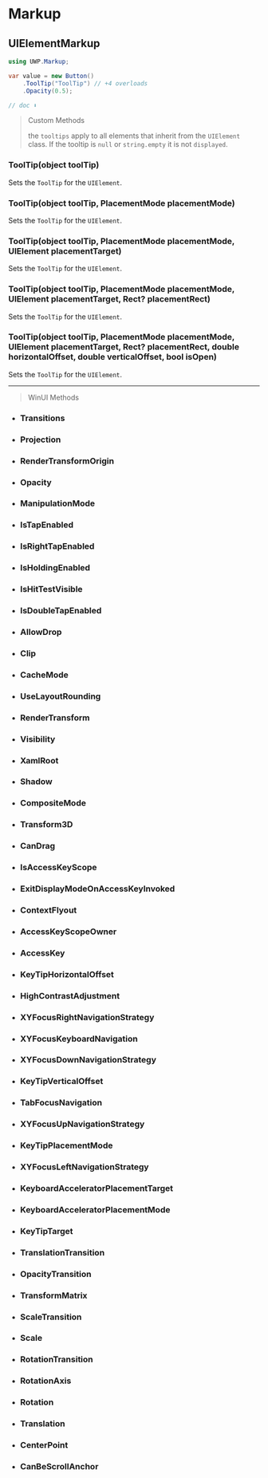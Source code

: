 # Markup
## UIElementMarkup

```csharp
using UWP.Markup;

var value = new Button()
    .ToolTip("ToolTip") // +4 overloads
    .Opacity(0.5);

// doc ⬇️
```

> Custom Methods
> 
> the `tooltips` apply to all elements that inherit from the `UIElement` class. If the tooltip is `null` or `string.empty` it is not `displayed`.
### ToolTip(object toolTip)
Sets the `ToolTip` for the `UIElement`.

### ToolTip(object toolTip, PlacementMode placementMode)
Sets the `ToolTip` for the `UIElement`.

### ToolTip(object toolTip, PlacementMode placementMode, UIElement placementTarget)
Sets the `ToolTip` for the `UIElement`.

### ToolTip(object toolTip, PlacementMode placementMode, UIElement placementTarget, Rect? placementRect)
Sets the `ToolTip` for the `UIElement`.

### ToolTip(object toolTip, PlacementMode placementMode, UIElement placementTarget, Rect? placementRect, double horizontalOffset, double verticalOffset, bool isOpen)
Sets the `ToolTip` for the `UIElement`.

---
> WinUI Methods

- ### Transitions
- ### Projection
- ### RenderTransformOrigin
- ### Opacity
- ### ManipulationMode
- ### IsTapEnabled
- ### IsRightTapEnabled
- ### IsHoldingEnabled
- ### IsHitTestVisible
- ### IsDoubleTapEnabled
- ### AllowDrop
- ### Clip
- ### CacheMode
- ### UseLayoutRounding
- ### RenderTransform
- ### Visibility
- ### XamlRoot
- ### Shadow
- ### CompositeMode
- ### Transform3D
- ### CanDrag
- ### IsAccessKeyScope
- ### ExitDisplayModeOnAccessKeyInvoked
- ### ContextFlyout
- ### AccessKeyScopeOwner
- ### AccessKey
- ### KeyTipHorizontalOffset
- ### HighContrastAdjustment
- ### XYFocusRightNavigationStrategy
- ### XYFocusKeyboardNavigation
- ### XYFocusDownNavigationStrategy
- ### KeyTipVerticalOffset
- ### TabFocusNavigation
- ### XYFocusUpNavigationStrategy
- ### KeyTipPlacementMode
- ### XYFocusLeftNavigationStrategy
- ### KeyboardAcceleratorPlacementTarget
- ### KeyboardAcceleratorPlacementMode
- ### KeyTipTarget
- ### TranslationTransition
- ### OpacityTransition
- ### TransformMatrix
- ### ScaleTransition
- ### Scale
- ### RotationTransition
- ### RotationAxis
- ### Rotation
- ### Translation
- ### CenterPoint
- ### CanBeScrollAnchor